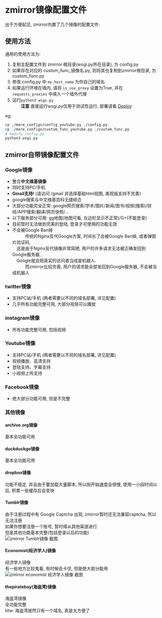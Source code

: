 # zmirror镜像配置文件
出于方便起见, zmirror内置了几个镜像的配置文件:    

## 使用方法
通用的使用方法为:  
1. 复制主配置文件到 zmirror 根目录(wsgi.py所在目录), 为 config.py  
2. 如果存在对应的 custom_func_镜像名.py, 则将其也复制到zmirror根目录, 为 custom_func.py  
3. 修改 config.py 中 `my_host_name` 为你自己的域名  
4. 如果运行环境在墙内, 请将 `is_use_proxy` 设置为True, 并在 `requests_proxies` 中填入一个墙外代理  
5. 运行`python3 wsgi.py`  
    　　**注意** 直接运行wsgi.py仅用于测试性运行, 部署请看 [Deploy](../README.md#deploy)  

eg:
```bash
cp ./more_configs/config_youtube.py ./config.py
cp ./more_configs/custom_func_youtube.py ./custom_func.py
# modify config.py
python3 wsgi.py
```

## zmirror自带镜像配置文件
### Google镜像
  * 整合**中文维基镜像**
  * 同时支持PC/手机
  * **Gmail支持!** (请访问 /gmail 并选择基础html视图, 美观版支持不完善)
  * google搜索与中文维基百科无缝结合
  * 大部分功能完全正常: google网页搜索/学术/图片/新闻/图书/视频(搜索)/财经/APP搜索/翻译/网页快照/...
  * 以下服务部分可用: gg地图(地图可看, 左边栏显示不正常)/G+(不能登录)
  * 目前暂时无法做到完美的登陆, 登录才可使用的功能无效
  * 不会被Google Ban掉  
    　　　传统的Nginx反代Google方案, 时间长了会被Google Ban掉, 或者弹图片验证码,   
    　这是由于Nginx反代镜像非常简陋, 用户的许多请求无法被正确发回到Google服务器,  
    　Google就会把真实的访问者当成是机器人.  
    　　　而zmirror比较完善, 用户的请求能全部发回到Google服务器, 不会被当成机器人  

### twitter镜像
  * 支持PC站/手机  (两者需要以不同的域名部署, 详见配置)  
  * 几乎所有功能完整可用, 大部分视频可以播放  

### instagram镜像  
  * 所有功能完整可用, 包括视频  

### Youtube镜像
  * 支持PC站/手机  (两者需要以不同的域名部署, 详见配置)
  * 视频播放、高清支持
  * 登陆支持、字幕支持
  * 小视频上传支持

### Facebook镜像
  * 绝大部分功能可用, 但是不完整  

### 其他镜像
#### archive.org镜像  
  基本全功能可用  
#### duckduckgo镜像  
  基本全功能可用  
#### dropbox镜像
  功能不稳定. 并且由于要加载大量脚本, 所以刚开始速度会很慢, 使用一小段时间以后, 积累一些缓存后会变快  
#### Tumblr镜像
  由于注册过程中有 Google Captcha 出现, zmirror暂时还无法兼容captcha, 所以无法注册  
  如果你想要注册一个账号, 暂时得从其他渠道进行  
  但是其他功能基本完整(包括登录以后的功能)  
  ![zmirror Tumblr镜像 截图](https://raw.githubusercontent.com/aploium/zmirror/wiki-pages/img/Tumblr.jpg)  
#### Economist(经济学人)镜像
  经济学人镜像  
  有一些地方比较鬼畜, 有时候会卡住, 但是绝大部分能用  
  ![zmirror economist 经济学人镜像 截图](https://raw.githubusercontent.com/aploium/zmirror/wiki-pages/img/Economist.jpg)  
#### thepiratebay(海盗湾)镜像
  海盗湾镜像  
  全功能完整  
  btw: 海盗湾居然只有一个域名, 真是太方便了  

